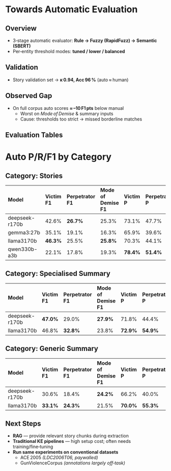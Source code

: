 # Towards Automatic Evaluation

## Overview
* 3‑stage automatic evaluator: **Rule → Fuzzy (RapidFuzz) → Semantic (SBERT)**
* Per‑entity threshold modes: **tuned / lower / balanced**

## Validation
* Story validation set → **κ 0.94, Acc 96 %** (auto ≈ human)

## Observed Gap
* On full corpus auto scores **≈ –10 F1 pts** below manual  
  * Worst on *Mode of Demise* & summary inputs  
  * Cause: thresholds too strict → missed borderline matches

## Evaluation Tables

# Auto P/R/F1 by Category

## Category: Stories

| Model          | Victim F1   | Perpetrator F1   | Mode of Demise F1   | Victim P   | Perpetrator P   | Mode of Demise P   | Victim R   | Perpetrator R   | Mode of Demise R   |
|:---------------|:------------|:-----------------|:--------------------|:-----------|:----------------|:-------------------|:-----------|:----------------|:-------------------|
| deepseek-r170b | 42.6%       | **26.7%**        | 25.3%               | 73.1%      | 47.7%           | 41.9%              | 30.1%      | **18.6%**       | 18.1%              |
| gemma3:27b     | 35.1%       | 19.1%            | 16.3%               | 65.9%      | 39.6%           | 26.7%              | 23.9%      | 12.6%           | 11.7%              |
| llama3170b     | **46.3%**   | 25.5%            | **25.8%**           | 70.3%      | 44.1%           | 38.8%              | **34.5%**  | 18.0%           | **19.3%**          |
| qwen330b-a3b   | 22.1%       | 17.8%            | 19.3%               | **78.4%**  | **51.4%**       | **55.6%**          | 12.8%      | 10.8%           | 11.7%              |

## Category: Specialised Summary

| Model          | Victim F1   | Perpetrator F1   | Mode of Demise F1   | Victim P   | Perpetrator P   | Mode of Demise P   | Victim R   | Perpetrator R   | Mode of Demise R   |
|:---------------|:------------|:-----------------|:--------------------|:-----------|:----------------|:-------------------|:-----------|:----------------|:-------------------|
| deepseek-r170b | **47.0%**   | 29.0%            | **27.9%**           | 71.8%      | 44.4%           | 37.6%              | **35.0%**  | 21.6%           | **22.2%**          |
| llama3170b     | 46.8%       | **32.8%**        | 23.8%               | **72.9%**  | **54.9%**       | **43.8%**          | 34.5%      | **23.4%**       | 16.4%              |

## Category: Generic Summary

| Model          | Victim F1   | Perpetrator F1   | Mode of Demise F1   | Victim P   | Perpetrator P   | Mode of Demise P   | Victim R   | Perpetrator R   | Mode of Demise R   |
|:---------------|:------------|:-----------------|:--------------------|:-----------|:----------------|:-------------------|:-----------|:----------------|:-------------------|
| deepseek-r170b | 30.6%       | 18.4%            | **24.2%**           | 66.2%      | 40.0%           | **46.7%**          | 19.9%      | 12.0%           | **16.4%**          |
| llama3170b     | **33.1%**   | **24.3%**        | 21.5%               | **70.0%**  | **55.3%**       | 46.2%              | **21.7%**  | **15.6%**       | 14.0%              |



## Next Steps
* **RAG** — provide relevant story chunks during extraction  
* **Traditional KE pipelines** — high setup cost; often needs training/fine‑tuning  
* **Run same experiments on conventional datasets**
  * ACE 2005 *(LDC2006T06, paywalled)*
  * GunViolenceCorpus *(annotations largely off‑task)*
